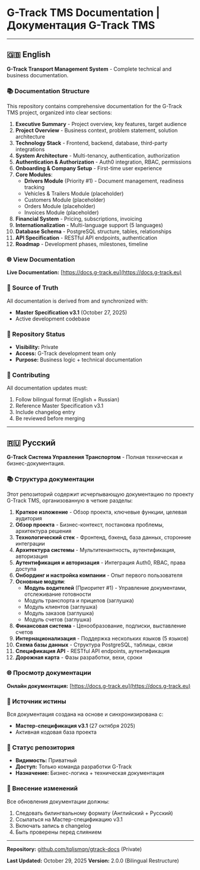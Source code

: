# G-Track TMS Documentation | Документация G-Track TMS

---

## 🇬🇧 English

**G-Track Transport Management System** - Complete technical and business documentation.

### 📚 Documentation Structure

This repository contains comprehensive documentation for the G-Track TMS project, organized into clear sections:

1. **Executive Summary** - Project overview, key features, target audience
2. **Project Overview** - Business context, problem statement, solution architecture
3. **Technology Stack** - Frontend, backend, database, third-party integrations
4. **System Architecture** - Multi-tenancy, authentication, authorization
5. **Authentication & Authorization** - Auth0 integration, RBAC, permissions
6. **Onboarding & Company Setup** - First-time user experience
7. **Core Modules**:
   - **Drivers Module** (Priority #1) - Document management, readiness tracking
   - Vehicles & Trailers Module (placeholder)
   - Customers Module (placeholder)
   - Orders Module (placeholder)
   - Invoices Module (placeholder)
8. **Financial System** - Pricing, subscriptions, invoicing
9. **Internationalization** - Multi-language support (5 languages)
10. **Database Schema** - PostgreSQL structure, tables, relationships
11. **API Specification** - RESTful API endpoints, authentication
12. **Roadmap** - Development phases, milestones, timeline

### 🌐 View Documentation

**Live Documentation:** [https://docs.g-track.eu](https://docs.g-track.eu)

### 📖 Source of Truth

All documentation is derived from and synchronized with:
- **Master Specification v3.1** (October 27, 2025)
- Active development codebase

### 🔐 Repository Status

- **Visibility:** Private
- **Access:** G-Track development team only
- **Purpose:** Business logic + technical documentation

### 📝 Contributing

All documentation updates must:
1. Follow bilingual format (English + Russian)
2. Reference Master Specification v3.1
3. Include changelog entry
4. Be reviewed before merging

---

## 🇷🇺 Русский

**G-Track Система Управления Транспортом** - Полная техническая и бизнес-документация.

### 📚 Структура документации

Этот репозиторий содержит исчерпывающую документацию по проекту G-Track TMS, организованную в четкие разделы:

1. **Краткое изложение** - Обзор проекта, ключевые функции, целевая аудитория
2. **Обзор проекта** - Бизнес-контекст, постановка проблемы, архитектура решения
3. **Технологический стек** - Фронтенд, бэкенд, база данных, сторонние интеграции
4. **Архитектура системы** - Мультитенантность, аутентификация, авторизация
5. **Аутентификация и авторизация** - Интеграция Auth0, RBAC, права доступа
6. **Онбординг и настройка компании** - Опыт первого пользователя
7. **Основные модули**:
   - **Модуль водителей** (Приоритет #1) - Управление документами, отслеживание готовности
   - Модуль транспорта и прицепов (заглушка)
   - Модуль клиентов (заглушка)
   - Модуль заказов (заглушка)
   - Модуль счетов (заглушка)
8. **Финансовая система** - Ценообразование, подписки, выставление счетов
9. **Интернационализация** - Поддержка нескольких языков (5 языков)
10. **Схема базы данных** - Структура PostgreSQL, таблицы, связи
11. **Спецификация API** - RESTful API endpoints, аутентификация
12. **Дорожная карта** - Фазы разработки, вехи, сроки

### 🌐 Просмотр документации

**Онлайн документация:** [https://docs.g-track.eu](https://docs.g-track.eu)

### 📖 Источник истины

Вся документация создана на основе и синхронизирована с:
- **Мастер-спецификация v3.1** (27 октября 2025)
- Активная кодовая база проекта

### 🔐 Статус репозитория

- **Видимость:** Приватный
- **Доступ:** Только команда разработки G-Track
- **Назначение:** Бизнес-логика + техническая документация

### 📝 Внесение изменений

Все обновления документации должны:
1. Следовать билингвальному формату (Английский + Русский)
2. Ссылаться на Мастер-спецификацию v3.1
3. Включать запись в changelog
4. Быть проверены перед слиянием

---

**Repository:** [github.com/tqlismqn/gtrack-docs](https://github.com/tqlismqn/gtrack-docs) (Private)

**Last Updated:** October 29, 2025
**Version:** 2.0.0 (Bilingual Restructure)
